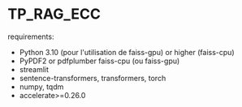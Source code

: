 # TP_RAG_ECC

requirements: 
- Python 3.10 (pour l'utilisation de faiss-gpu) or higher (faiss-cpu)
- PyPDF2 or pdfplumber faiss-cpu (ou faiss-gpu)
- streamlit
- sentence-transformers, transformers, torch
- numpy, tqdm
- accelerate>=0.26.0

